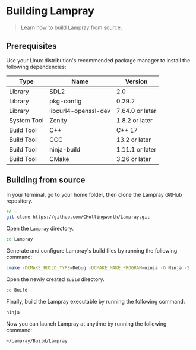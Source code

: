 # Building Lampray

> Learn how to build Lampray from source.

## Prerequisites

Use your Linux distribution's recommended package manager to install the following dependencies:

| Type        | Name                 | Version          |
|-------------|----------------------|------------------|
| Library     | SDL2                 | 2.0              |
| Library     | pkg-config           | 0.29.2           |
| Library     | libcurl4-openssl-dev | 7.64.0 or later  |
| System Tool | Zenity               | 1.8.2 or later   |
| Build Tool  | C++                  | C++ 17           |
| Build Tool  | GCC                  | 13.2 or later    |
| Build Tool  | ninja-build          | 1.11.1 or later  |
| Build Tool  | CMake                | 3.26 or later    |

## Building from source

In your terminal, go to your home folder, then clone the Lampray GitHub repository.

```bash
cd ~
git clone https://github.com/CHollingworth/Lampray.git
```

Open the `Lampray` directory.

```bash
cd Lampray
```

Generate and configure Lampray's build files by running the following command:

```bash
cmake -DCMAKE_BUILD_TYPE=Debug -DCMAKE_MAKE_PROGRAM=ninja -G Ninja -S ./ -B ./Build
```

Open the newly created `Build` directory.

```bash
cd Build
```

Finally, build the Lampray executable by running the following command:

```bash
ninja
```

Now you can launch Lampray at anytime by running the following command:

```bash
~/Lampray/Build/Lampray
```

